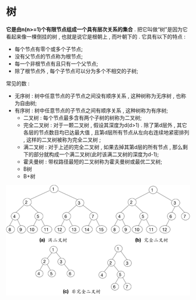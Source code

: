 # 树

**它是由n\(n&gt;=1\)个有限节点组成一个具有层次关系的集合** . 把它叫做“树”是因为它看起来像一棵倒挂的树 , 也就是说它是根朝上 , 而叶朝下的 . 它具有以下的特点 :

* 每个节点有零个或多个子节点;
* 没有父节点的节点称为根节点;
* 每一个非根节点有且只有一个父节点;
* 除了根节点外 , 每个子节点可以分为多个不相交的子树;

常见的数 :

* 无序树 : 树中任意节点的子节点之间没有顺序关系 , 这种树称为无序树 , 也称为自由树;
* 有序树 : 树中任意节点的子节点之间有顺序关系 , 这种树称为有序树;
  * 二叉树 : 每个节点最多含有两个子树的树称为二叉树;
  * 完全二叉树 : 对于一颗二叉树 , 假设其深度为d\(d&gt;1\) . 除了第d层外 , 其它各层的节点数目均已达最大值 , 且第d层所有节点从左向右连续地紧密排列 , 这样的二叉树被称为完全二叉树 ;
  * 满二叉树 : 对于上述的完全二叉树 , 如果去掉其第d层的所有节点 , 那么剩下的部分就构成一个满二叉树\(此时该满二叉树的深度为d-1\);
  * 霍夫曼树 : 带权路径最短的二叉树称为霍夫曼树或最优二叉树;
  * B树
  * B+树

![](/assets/erchashutu.png)


